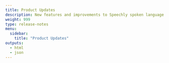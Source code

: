 ```yaml
---
title: Product Updates
description: New features and improvements to Speechly spoken language understanding API and client libraries 
weight: 999
type: release-notes
menu:
  sidebar:
    title: "Product Updates"
outputs: 
  - html
  - json
---
```


